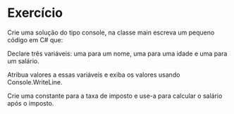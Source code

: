 # Exercício
Crie uma solução do tipo console, na classe main escreva um pequeno código em C# que:

Declare três variáveis: uma para um nome, uma para uma idade e uma para um salário.

Atribua valores a essas variáveis e exiba os valores usando Console.WriteLine.

Crie uma constante para a taxa de imposto e use-a para calcular o salário após o imposto.